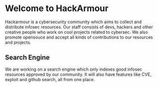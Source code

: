 # Welcome to HackArmour

Hackarmour is a cybersecurity community which aims to collect and distribute infosec resources. Our staff consists of devs, hackers and other creative people who work on cool projects related to cybersec. We also promote opensouce and accept all kinds of contributions to our resources and projects.

## Search Engine

We are working on a search engine which only indexes good infosec resources approved by our community. It will also have features like CVE, exploit and github search, all from one place.
